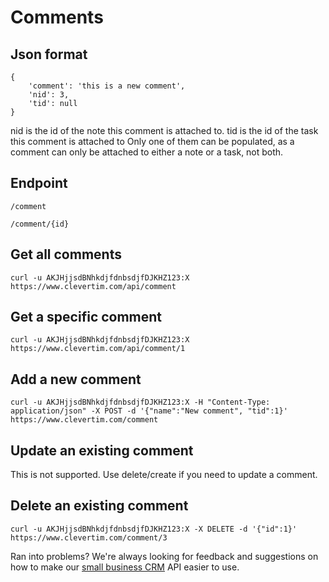 Comments
========

Json format
-----------

    {
        'comment': 'this is a new comment',
        'nid': 3,
        'tid': null
    }

nid is the id of the note this comment is attached to.
tid is the id of the task this comment is attached to
Only one of them can be populated, as a comment can only be attached to either a note or a task, not both.

Endpoint
--------

    /comment

    /comment/{id}

Get all comments
----------------

    curl -u AKJHjjsdBNhkdjfdnbsdjfDJKHZ123:X https://www.clevertim.com/api/comment

Get a specific comment
----------------------

    curl -u AKJHjjsdBNhkdjfdnbsdjfDJKHZ123:X https://www.clevertim.com/api/comment/1

Add a new comment
-----------------

    curl -u AKJHjjsdBNhkdjfdnbsdjfDJKHZ123:X -H "Content-Type: application/json" -X POST -d '{"name":"New comment", "tid":1}' https://www.clevertim.com/comment

Update an existing comment
--------------------------

This is not supported.
Use delete/create if you need to update a comment.

Delete an existing comment
--------------------------

    curl -u AKJHjjsdBNhkdjfdnbsdjfDJKHZ123:X -X DELETE -d '{"id":1}' https://www.clevertim.com/comment/3

Ran into problems? We're always looking for feedback and suggestions on how to make our [small business CRM](http://www.clevertim.com) API easier to use.